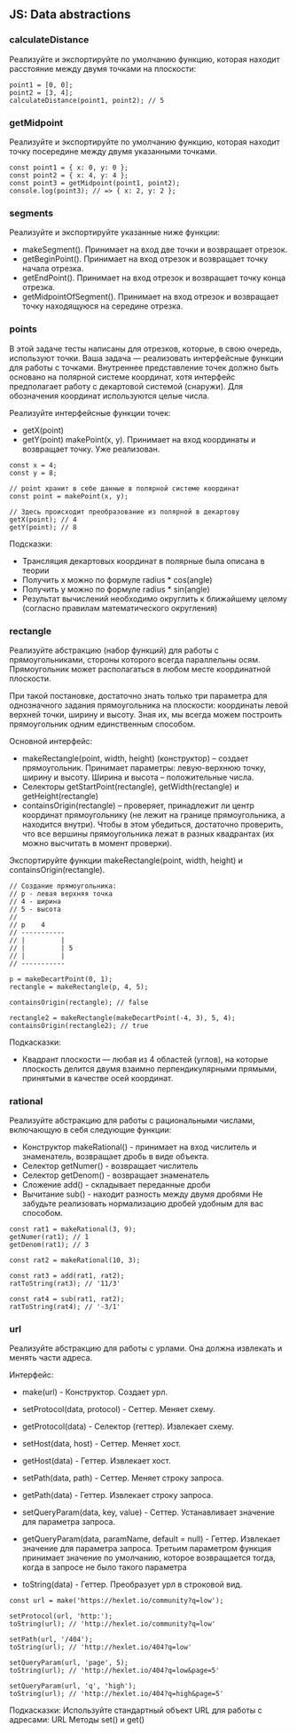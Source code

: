 ## JS: Data abstractions

### calculateDistance
Реализуйте и экспортируйте по умолчанию функцию, которая находит расстояние между двумя точками на плоскости:

```
point1 = [0, 0];
point2 = [3, 4];
calculateDistance(point1, point2); // 5
```

### getMidpoint
Реализуйте и экспортируйте по умолчанию функцию, которая находит точку посередине между двумя указанными точками.

```
const point1 = { x: 0, y: 0 };
const point2 = { x: 4, y: 4 };
const point3 = getMidpoint(point1, point2);
console.log(point3); // => { x: 2, y: 2 };
```

### segments
Реализуйте и экспортируйте указанные ниже функции:
* makeSegment(). Принимает на вход две точки и возвращает отрезок.
* getBeginPoint(). Принимает на вход отрезок и возвращает точку начала отрезка.
* getEndPoint(). Принимает на вход отрезок и возвращает точку конца отрезка.
* getMidpointOfSegment(). Принимает на вход отрезок и возвращает точку находящуюся на середине отрезка.

### points
В этой задаче тесты написаны для отрезков, которые, в свою очередь, используют точки. Ваша задача — реализовать интерфейсные функции для работы с точками. Внутреннее представление точек должно быть основано на полярной системе координат, хотя интерфейс предполагает работу с декартовой системой (снаружи). Для обозначения координат используются целые числа.

Реализуйте интерфейсные функции точек:
* getX(point)
* getY(point)
makePoint(x, y). Принимает на вход координаты и возвращает точку. Уже реализован.

```
const x = 4;
const y = 8;
 
// point хранит в себе данные в полярной системе координат
const point = makePoint(x, y);
 
// Здесь происходит преобразование из полярной в декартову
getX(point); // 4
getY(point); // 8
```

Подсказки:
* Трансляция декартовых координат в полярные была описана в теории
* Получить x можно по формуле radius * cos(angle)
* Получить y можно по формуле radius * sin(angle)
* Результат вычислений необходимо округлить к ближайшему целому (согласно правилам математического округления)

### rectangle
Реализуйте абстракцию (набор функций) для работы с прямоугольниками, стороны которого всегда параллельны осям. Прямоугольник может располагаться в любом месте координатной плоскости.

При такой постановке, достаточно знать только три параметра для однозначного задания прямоугольника на плоскости: координаты левой верхней точки, ширину и высоту. Зная их, мы всегда можем построить прямоугольник одним единственным способом.

Основной интерфейс:
* makeRectangle(point, width, height) (конструктор) – создает прямоугольник. Принимает параметры: левую-верхнюю точку, ширину и высоту. Ширина и высота – положительные числа.
* Селекторы getStartPoint(rectangle), getWidth(rectangle) и getHeight(rectangle)
* containsOrigin(rectangle) – проверяет, принадлежит ли центр координат прямоугольнику (не лежит на границе прямоугольника, а находится внутри). Чтобы в этом убедиться, достаточно проверить, что все вершины прямоугольника лежат в разных квадрантах (их можно высчитать в момент проверки).

Экспортируйте функции makeRectangle(point, width, height) и containsOrigin(rectangle).

```
// Создание прямоугольника:
// p - левая верхняя точка
// 4 - ширина
// 5 - высота
//
// p    4
// -----------
// |         |
// |         | 5
// |         |
// -----------

p = makeDecartPoint(0, 1);
rectangle = makeRectangle(p, 4, 5);

containsOrigin(rectangle); // false

rectangle2 = makeRectangle(makeDecartPoint(-4, 3), 5, 4);
containsOrigin(rectangle2); // true
```

Подкасказки:
* Квадрант плоскости — любая из 4 областей (углов), на которые плоскость делится двумя взаимно перпендикулярными прямыми, принятыми в качестве осей координат.

### rational
Реализуйте абстракцию для работы с рациональными числами, включающую в себя следующие функции:
* Конструктор makeRational() - принимает на вход числитель и знаменатель, возвращает дробь в виде объекта.
* Селектор getNumer() - возвращает числитель
* Селектор getDenom() - возвращает знаменатель
* Сложение add() - складывает переданные дроби
* Вычитание sub() - находит разность между двумя дробями
Не забудьте реализовать нормализацию дробей удобным для вас способом.

```
const rat1 = makeRational(3, 9);
getNumer(rat1); // 1
getDenom(rat1); // 3
 
const rat2 = makeRational(10, 3);
 
const rat3 = add(rat1, rat2);
ratToString(rat3); // '11/3'
 
const rat4 = sub(rat1, rat2);
ratToString(rat4); // '-3/1'
```

### url
Реализуйте абстракцию для работы с урлами. Она должна извлекать и менять части адреса.

Интерфейс:
* make(url) - Конструктор. Создает урл.

* setProtocol(data, protocol) - Сеттер. Меняет схему.
* getProtocol(data) - Селектор (геттер). Извлекает схему.

* setHost(data, host) - Сеттер. Меняет хост.
* getHost(data) - Геттер. Извлекает хост.

* setPath(data, path) - Сеттер. Меняет строку запроса.
* getPath(data) - Геттер. Извлекает строку запроса.

* setQueryParam(data, key, value) - Сеттер. Устанавливает значение для параметра запроса.
* getQueryParam(data, paramName, default = null) - Геттер. Извлекает значение для параметра запроса. Третьим параметром функция принимает значение по умолчанию, которое возвращается тогда, когда в запросе не было такого параметра

* toString(data) - Геттер. Преобразует урл в строковой вид.

```
const url = make('https://hexlet.io/community?q=low');
 
setProtocol(url, 'http:');
toString(url); // 'http://hexlet.io/community?q=low'
 
setPath(url, '/404');
toString(url); // 'http://hexlet.io/404?q=low'
 
setQueryParam(url, 'page', 5);
toString(url); // 'http://hexlet.io/404?q=low&page=5'
 
setQueryParam(url, 'q', 'high');
toString(url); // 'http://hexlet.io/404?q=high&page=5'
```

Подкасказки:
Используйте стандартный объект URL для работы с адресами: URL
Методы set() и get()